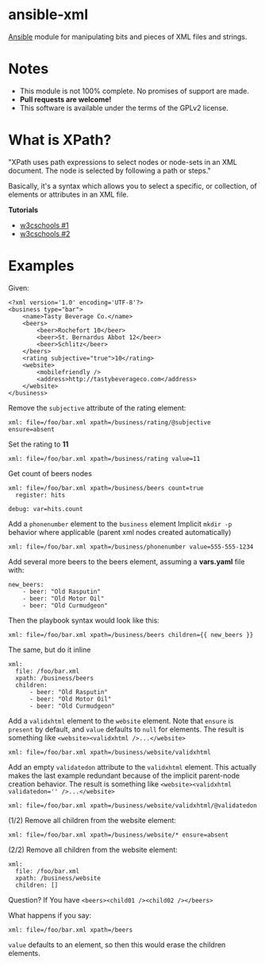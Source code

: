 # ansible-xml

[Ansible](http://www.ansible.com/home) module for manipulating bits
and pieces of XML files and strings.


# Notes

* This module is not 100% complete. No promises of support are made.
* **Pull requests are welcome!**
* This software is available under the terms of the GPLv2 license.


# What is XPath?

"XPath uses path expressions to select nodes or node-sets in an XML
document. The node is selected by following a path or steps."

Basically, it's a syntax which allows you to select a specific, or
collection, of elements or attributes in an XML file.

**Tutorials**

* [w3cschools #1](http://www.w3schools.com/xpath/xpath_syntax.asp)
* [w3cschools #2](http://www.w3schools.com/XPath/)


# Examples

Given:

	<?xml version='1.0' encoding='UTF-8'?>
	<business type="bar">
		<name>Tasty Beverage Co.</name>
		<beers>
			<beer>Rochefort 10</beer>
			<beer>St. Bernardus Abbot 12</beer>
			<beer>Schlitz</beer>
		</beers>
		<rating subjective="true">10</rating>
		<website>
			<mobilefriendly />
			<address>http://tastybeverageco.com</address>
		</website>
	</business>


Remove the ``subjective`` attribute of the rating element:

    xml: file=/foo/bar.xml xpath=/business/rating/@subjective ensure=absent

Set the rating to **11**

    xml: file=/foo/bar.xml xpath=/business/rating value=11

Get count of beers nodes

	xml: file=/foo/bar.xml xpath=/business/beers count=true
	  register: hits

	debug: var=hits.count



Add a ``phonenumber`` element to the ``business`` element Implicit
``mkdir -p`` behavior where applicable (parent xml nodes created
automatically)

    xml: file=/foo/bar.xml xpath=/business/phonenumber value=555-555-1234

Add several more beers to the beers element, assuming a **vars.yaml**
file with:

    new_beers:
        - beer: "Old Rasputin"
        - beer: "Old Motor Oil"
        - beer: "Old Curmudgeon"

Then the playbook syntax would look like this:

    xml: file=/foo/bar.xml xpath=/business/beers children={{ new_beers }}

The same, but do it inline

	xml:
	  file: /foo/bar.xml
	  xpath: /business/beers
	  children:
		  - beer: "Old Rasputin"
		  - beer: "Old Motor Oil"
		  - beer: "Old Curmudgeon"

Add a ``validxhtml`` element to the ``website`` element. Note that
``ensure`` is ``present`` by default, and ``value`` defaults to
``null`` for elements. The result is something like
``<website><validxhtml />...</website>``

    xml: file=/foo/bar.xml xpath=/business/website/validxhtml

Add an empty ``validatedon`` attribute to the ``validxhtml``
element. This actually makes the last example redundant because of the
implicit parent-node creation behavior. The result is something like
``<website><validxhtml validatedon='' />...</website>``

    xml: file=/foo/bar.xml xpath=/business/website/validxhtml/@validatedon

(1/2) Remove all children from the website element:

    xml: file=/foo/bar.xml xpath=/business/website/* ensure=absent

(2/2) Remove all children from the website element:

	xml:
	  file: /foo/bar.xml
	  xpath: /business/website
	  children: []


Question? If You have ``<beers><child01 /><child02 /></beers>``

What happens if you say:

    xml: file=/foo/bar.xml xpath=/beers

``value`` defaults to an element, so then this would erase the
children elements.
